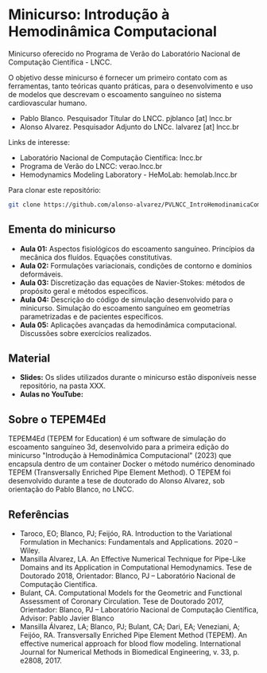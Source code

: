 # Minicurso: Introdução à Hemodinâmica Computacional

Minicurso oferecido no Programa de Verão do Laboratório Nacional de Computação Científica - LNCC.

O objetivo desse minicurso é fornecer um primeiro contato com as ferramentas, tanto teóricas quanto práticas, para o desenvolvimento e uso de modelos que descrevam o escoamento sanguíneo no sistema cardiovascular humano.
- Pablo Blanco. Pesquisador Títular do LNCC. pjblanco [at] lncc.br
- Alonso Alvarez. Pesquisador Adjunto do LNCc. lalvarez [at] lncc.br

Links de interesse:
- Laboratório Nacional de Computação Científica: lncc.br
- Programa de Verão do LNCC: verao.lncc.br
- Hemodynamics Modeling Laboratory - HeMoLab: hemolab.lncc.br

Para clonar este repositório:
   ```bash
   git clone https://github.com/alonso-alvarez/PVLNCC_IntroHemodinamicaComputacional
  ```

## Ementa do minicurso
- **Aula 01:** Aspectos fisiológicos do escoamento sanguíneo. Princípios da mecânica dos fluídos. Equações constitutivas.
- **Aula 02:** Formulações variacionais, condições de contorno e domínios deformáveis.
- **Aula 03:** Discretização das equações de Navier-Stokes: métodos de propósito geral e métodos específicos.
- **Aula 04:** Descrição do código de simulação desenvolvido para o minicurso. Simulação do escoamento sanguíneo em geometrías parametrizadas e de pacientes específicos.
- **Aula 05:** Aplicações avançadas da hemodinâmica computacional. Discussões sobre exercícios realizados.

## Material
- **Slides:** Os slides utilizados durante o minicurso estão disponíveis nesse repositório, na pasta XXX.
- **Aulas no YouTube:**

## Sobre o TEPEM4Ed
TEPEM4Ed (TEPEM for Education) é um software de simulação do escoamento sanguíneo 3d, desenvolvido para a primeira edição do minicurso "Introdução à Hemodinâmica Computacional" (2023) que encapsula dentro de um container Docker o método numérico denominado TEPEM (Transversally Enriched Pipe Element Method). O TEPEM foi desenvolvido durante a tese de doutorado do Alonso Alvarez, sob orientação do Pablo Blanco, no LNCC.

## Referências
- Taroco, EO; Blanco, PJ; Feijóo, RA. Introduction to the Variational Formulation in Mechanics: Fundamentals and Applications. 2020 – Wiley.
- Mansilla Alvarez, LA. An Effective Numerical Technique for Pipe-Like Domains and its Application in Computational Hemodynamics. Tese de Doutorado 2018, Orientador: Blanco, PJ – Laboratório Nacional de Computação Científica.
- Bulant, CA. Computational Models for the Geometric and Functional Assessment of Coronary Circulation. Tese de Doutorado 2017, Orientador: Blanco, PJ – Laboratório Nacional de Computação Científica, Advisor: Pablo Javier Blanco
- Mansilla Álvarez, LA; Blanco, PJ; Bulant, CA; Dari, EA; Veneziani, A; Feijóo, RA. Transversally Enriched Pipe Element Method (TEPEM). An effective numerical approach for blood flow modeling. International Journal for Numerical Methods in Biomedical Engineering, v. 33, p. e2808, 2017.
